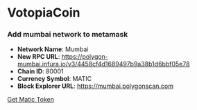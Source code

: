# VotopiaCoin


### Add mumbai network to metamask

- **Network Name**: Mumbai
- **New RPC URL**: https://polygon-mumbai.infura.io/v3/4458cf4d1689497b9a38b1d6bbf05e78
- **Chain ID**: 80001
- **Currency Symbol**: MATIC
- **Block Explorer URL**: https://mumbai.polygonscan.com



[Get Matic Token](https://faucet.polygon.technology/)